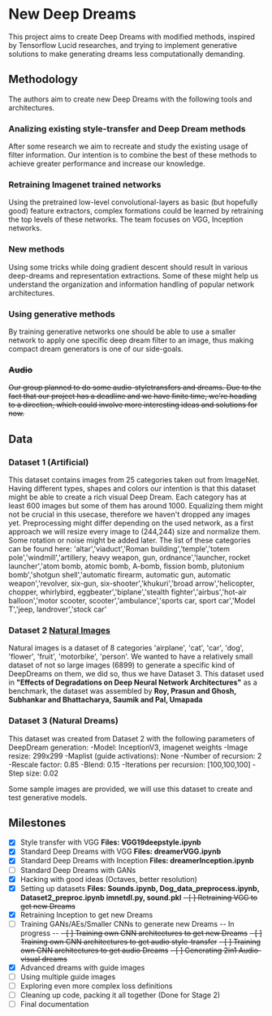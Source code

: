 # New Deep Dreams

This project aims to create Deep Dreams with modified methods, inspired by Tensorflow Lucid researches, and trying to implement generative solutions to make generating dreams less computationally demanding.

## Methodology

The authors aim to create new Deep Dreams with the following tools and architectures.

### Analizing existing style-transfer and Deep Dream methods

After some research we aim to recreate and study the existing usage of filter information. Our intention is to combine the best
of these methods to achieve greater performance and increase our knowledge.

### Retraining Imagenet trained networks

Using the pretrained low-level convolutional-layers as basic (but hopefully good) feature extractors, complex formations could be
learned by retraining the top levels of these networks. The team focuses on VGG, Inception networks.

### New methods

Using some tricks while doing gradient descent should result in various deep-dreams and representation extractions. Some of these might help us understand the organization and information handling of popular network architectures.

### Using generative methods

By training generative networks one should be able to use a smaller network to apply one specific deep dream filter to an image, thus making compact dream generators is one of our side-goals.

### ~~Audio~~

~~Our group planned to do some audio-styletransfers and dreams. Due to the fact that our project has a deadline and we have finite time, we're heading to a direction, which could involve more interesting ideas and solutions for now.~~

## Data

### Dataset 1 (Artificial)

This dataset contains images from 25 categories taken out from ImageNet. Having different types, shapes and colors our intention is that this dataset might be able to create a rich visual Deep Dream. 
Each category has at least 600 images but some of them has around 1000. Equalizing them might not be crucial in this usecase, therefore we haven't dropped any images yet. Preprocessing might differ depending on the used network, as a first approach we will resize every image to (244,244) size and normalize them. Some rotation or noise might be added later.
The list of these categories can be found here:
'altar','viaduct','Roman building','temple','totem pole','windmill','artillery, heavy weapon, gun, ordnance','launcher, rocket launcher','atom bomb, atomic bomb, A-bomb, fission bomb, plutonium bomb','shotgun shell','automatic firearm, automatic gun, automatic weapon','revolver, six-gun, six-shooter','khukuri','broad arrow','helicopter, chopper, whirlybird, eggbeater','biplane','stealth fighter','airbus','hot-air balloon','motor scooter, scooter','ambulance','sports car, sport car','Model T','jeep, landrover','stock car'

### Dataset 2 [Natural Images](https://www.kaggle.com/prasunroy/natural-images)

Natural images is a dataset of 8 categories 'airplane', 'cat', 'car', 'dog', 'flower', 'fruit', 'motorbike', 'person'. We wanted to have a relatively small dataset of not so large images (6899) to generate a specific kind of DeepDreams on them, we did so, thus we have Dataset 3.
This dataset used in **"Effects of Degradations on Deep Neural Network Architectures"** as a benchmark, the dataset was assembled by **Roy, Prasun and Ghosh, Subhankar and Bhattacharya, Saumik and Pal, Umapada**

### Dataset 3 (Natural Dreams)

This dataset was created from Dataset 2 with the following parameters of DeepDream generation:
-Model: InceptionV3, imagenet weights
-Image resize: 299x299
-Maplist (guide activations): None
-Number of recursion: 2
-Rescale factor: 0.85
-Blend: 0.15
-Iterations per recursion: [100,100,100]
-Step size: 0.02

Some sample images are provided, we will use this dataset to create and test generative models.


## Milestones

- [x] Style transfer with VGG    **Files: VGG19deepstyle.ipynb**
- [x] Standard Deep Dreams with VGG  **Files: dreamerVGG.ipynb**
- [x] Standard Deep Dreams with Inception   **Files: dreamerInception.ipynb**
- [ ] Standard Deep Dreams with GANs
- [x] Hacking with good ideas (Octaves, better resolution)
- [x] Setting up datasets   **Files: Sounds.ipynb, Dog_data_preprocess.ipynb, Dataset2_preproc.ipynb imnetdl.py, sound.pkl**
~~- [ ] Retraining VGG to get new Dreams~~
- [x] Retraining Inception to get new Dreams
- [ ] Training GANs/AEs/Smaller CNNs to generate new Dreams -- In progress --
~~- [ ] Training own CNN architectures to get new Dreams~~
~~- [ ] Training own CNN architectures to get audio style-transfer~~
~~- [ ] Training own CNN architectures to get audio Dreams~~
~~- [ ] Generating 2in1 Audio-visual dreams~~
- [x] Advanced dreams with guide images
- [ ] Using multiple guide images
- [ ] Exploring even more complex loss definitions
- [ ] Cleaning up code, packing it all together (Done for Stage 2)
- [ ] Final documentation

<!--
## Authors
* **Name1** - *Worked on.....* - [gitname](https://github.com/gitname)
* **Name2** - *Worked on.....* - [gitname](https://github.com/gitname)
* **Name3** - *Worked on.....* - [gitname](https://github.com/gitname)
!-->
